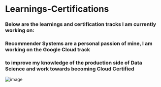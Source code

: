 # Learnings-Certifications
### Below are the learnings and certification tracks I am currently working on:
### Recommender Systems are a personal passion of mine, I am working on the Google Cloud track 
### to improve my knowledge of the production side of Data Science and work towards becoming Cloud Certified 


![image](https://user-images.githubusercontent.com/91893458/211219686-f0ae04b9-da81-4226-8a8a-0052bcf25a27.png)

